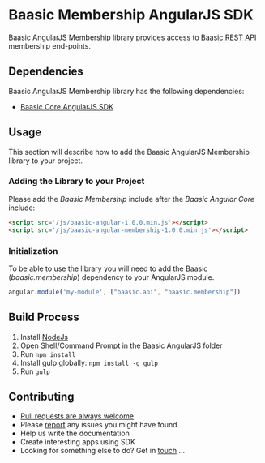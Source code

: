 # Baasic Membership AngularJS SDK

Baasic AngularJS Membership library provides access to [Baasic REST API](https://api.baasic.com/beta) membership end-points.

## Dependencies

Baasic AngularJS Membership library has the following dependencies:

* [Baasic Core AngularJS SDK](../../../baasic-sdk-angularjs-core)

## Usage

This section will describe how to add the Baasic AngularJS Membership library to your project.

### Adding the Library to your Project

Please add the _Baasic Membership_ include after the _Baasic Angular Core_ include:

```html
<script src='/js/baasic-angular-1.0.0.min.js'></script>
<script src='/js/baasic-angular-membership-1.0.0.min.js'></script>
```

### Initialization

To be able to use the library you will need to add the Baasic (_baasic.membership_) dependency to your AngularJS module.

```javascript
angular.module('my-module', ["baasic.api", "baasic.membership"])
```

## Build Process

1. Install [NodeJs](http://nodejs.org/download/)
2. Open Shell/Command Prompt in the Baasic AngularJS folder
3. Run `npm install`
4. Install gulp globally: `npm install -g gulp`
5. Run `gulp`

## Contributing

* [Pull requests are always welcome](../../../baasic-sdk-angularjs-membership/pulls)
* Please [report](../../../baasic-sdk-angularjs-membership/issues) any issues you might  have found
* Help us write the documentation
* Create interesting apps using SDK
* Looking for something else to do? Get in <u>touch</u> ...
